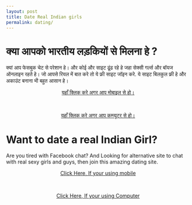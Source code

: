 ```yaml
---
layout: post
title: Date Real Indian girls
permalink: dating/
---
```


<div class="jumbotron">
  <h1>क्या आपको भारतीय लड़कियों से मिलना हे ?</h1>
  <p> क्यां आप फेसबुक चेट से परेशान हे।  और कोई और साइट ढूंढ रहे हे जहा सेक्सी गर्ल्स और बॉयज ऑनलाइन रहते हे।  जो आपसे रियल में बात करे तो ये फ्री साइट जॉइन करे. ये साइट बिलकुल फ्री हे और अकाउंट बनाना भी बहुत आसान हे। </p>
  <center>
  <p><a class="btn btn-primary btn-lg" href="http://goo.gl/8rbTnc" role="button"> यहाँ क्लिक करे अगर आप मोबाइल से हो।</a></p><br/>

<p><a class="btn btn-primary btn-lg" href="http://goo.gl/grxE7j" role="button"> यहाँ क्लिक करे अगर आप कम्प्यूटर से हो। </a></p>
</center>

</div>


<div class="jumbotron">
  <h1>Want to date a real Indian Girl?</h1>
  <p> Are you tired with Facebook chat? And Looking for alternative site to chat with real sexy girls and guys, then join this amazing dating site.</p>
  <center><p><a class="btn btn-primary btn-lg" href="http://goo.gl/8rbTnc" role="button"> Click Here, If your using mobile </a></p><br/>
  <p><a class="btn btn-primary btn-lg" href="http://goo.gl/grxE7j" role="button"> Click Here, If your using Computer </a></p>
  </center>
</div>


